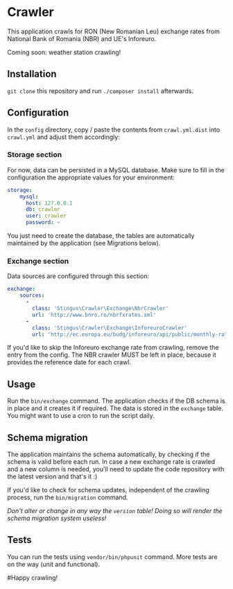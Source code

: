 # Crawler
This application crawls for RON (New Romanian Leu) exchange rates from National Bank of Romania (NBR) and UE's Inforeuro.

Coming soon: weather station crawling!

## Installation
`git clone` this repository and run `./composer install` afterwards.

## Configuration
In the `config` directory, copy / paste the contents from `crawl.yml.dist` into `crawl.yml` and adjust them accordingly:

### Storage section
For now, data can be persisted in a MySQL database. Make sure to fill in the configuration the appropriate values for
your environment:
```yaml
storage:
    mysql:
      host: 127.0.0.1
      db: crawler
      user: crawler
      password: ~
```
You just need to create the database, the tables are automatically maintained by the application (see Migrations below).

### Exchange section
Data sources are configured through this section:
```yaml
exchange:
    sources:
      -
        class: 'Stingus\Crawler\Exchange\NbrCrawler'
        url: 'http://www.bnro.ro/nbrfxrates.xml'
      -
        class: 'Stingus\Crawler\Exchange\InforeuroCrawler'
        url: 'http://ec.europa.eu/budg/inforeuro/api/public/monthly-rates'
```
If you'd like to skip the Inforeuro exchange rate from crawling, remove the entry from the config. The NBR crawler
MUST be left in place, because it provides the reference date for each crawl.

## Usage
Run the `bin/exchange` command. The application checks if the DB schema is in place and it creates it if required.
The data is stored in the `exchange` table. You might want to use a cron to run the script daily.

## Schema migration
The application maintains the schema automatically, by checking if the schema is valid before each run.
In case a new exchange rate is crawled and a new column is needed, you'll need to update the code repository
with the latest version and that's it :)

If you'd like to check for schema updates, independent of the crawling process, run the `bin/migration` command.

*Don't alter or change in any way the `version` table! Doing so will render the schema migration system useless!*

## Tests
You can run the tests using `vendor/bin/phpunit` command. More tests are on the way (unit and functional).

#Happy crawling!
